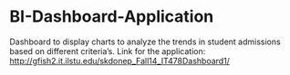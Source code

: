 # BI-Dashboard-Application
Dashboard to display charts to analyze the trends in student admissions based on different criteria’s.
Link for the application: http://gfish2.it.ilstu.edu/skdonep_Fall14_IT478Dashboard1/
